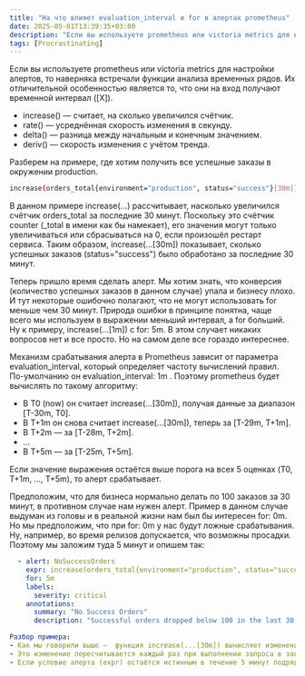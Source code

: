 ```yaml
---
title: "На что влияет evaluation_interval и for в алертах prometheus"
date: 2025-05-01T13:39:35+03:00
description: "Если вы используете prometheus или victoria metrics для настройки алертов, то наверняка встречали функции анализа временных рядов. Их отличительной особенностью является то, что они на вход получают временной интервал ([X]). "
tags: [Procrastinating]
---
```


Если вы используете prometheus или victoria metrics для настройки алертов, то наверняка встречали функции анализа временных рядов. Их отличительной особенностью является то, что они на вход получают временной интервал ([X]). 

- increase() — считает, на сколько увеличился счётчик.
- rate() — усреднённая скорость изменения в секунду.
- delta() — разница между начальным и конечным значением.
- deriv() — скорость изменения с учётом тренда.

Разберем на примере, где хотим получить все успешные заказы в окружении production. 

```bash
increase(orders_total{environment="production", status="success"}[30m])
```

В данном примере increase(...) рассчитывает, насколько увеличился счётчик orders_total за последние 30 минут. Поскольку это счётчик counter (_total в имени как бы намекает), его значения могут только увеличиваться или сбрасываться на 0, если произошёл рестарт сервиса. Таким образом, increase(...[30m]) показывает, сколько успешных заказов (status="success") было обработано за последние 30 минут.

Теперь пришло время сделать алерт. Мы хотим знать, что конверсия (количество успешных заказов в данном случае) упала и бизнесу плохо. И тут некоторые ошибочно полагают, что не могут использовать for меньше чем 30 минут. Природа ошибки в принципе понятна, чаще всего мы используем в выражении меньший интервал, а for больший. Ну к примеру, increase(...[1m]) с for: 5m. В этом случает никаких вопросов нет и все просто. Но на самом деле все гораздо интереснее. 

Механизм срабатывания алерта в Prometheus зависит от параметра evaluation_interval, который определяет частоту вычислений правил. По-умолчанию он evaluation_interval: 1m . Поэтому prometheus будет вычислять по такому алгоритму:

- В T0 (now) он считает increase(...[30m]), получая данные за диапазон [T-30m, T0].
- В T+1m он снова считает increase(...[30m]), теперь за [T-29m, T+1m].
- В T+2m — за [T-28m, T+2m].
- ...
- В T+5m — за [T-25m, T+5m].

Если значение выражения остаётся выше порога на всех 5 оценках (T0, T+1m, ..., T+5m), то алерт срабатывает.

Предположим, что для бизнеса нормально делать по 100 заказов за 30 минут, в противном случае нам нужен алерт. Пример в данном случае выдуман из головы и в реальной жизни нам был бы интересен for: 0m. Но мы предположим, что при for: 0m у нас будут ложные срабатывания. Ну, например, во время релизов допускается, что возможны просадки. Поэтому мы заложим туда 5 минут и опишем так:

```yaml
  - alert: NoSuccessOrders
    expr: increase(orders_total{environment="production", status="success"}[30m]) < 100
    for: 5m
    labels:
      severity: critical
    annotations:
      summary: "No Success Orders"
      description: "Successful orders dropped below 100 in the last 30 minutes"```

Разбор примера:
- Как мы говорили выше —  функция increase(...[30m]) вычисляет изменение метрики за последние 30 минут.
- Это изменение пересчитывается каждый раз при выполнении запроса в зависимости от настройки evaluation_interval в Prometheus.
- Если условие алерта (expr) остаётся истинным в течение 5 минут подряд (на всех оценках), алерт сработает.

